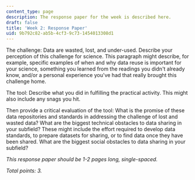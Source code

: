 ```yaml
---
content_type: page
description: The response paper for the week is described here.
draft: false
title: 'Week 2: Response Paper'
uid: 9b792c82-ab5b-4cf3-9c73-1454013308d1
---
```

The challenge: Data are wasted, lost, and under-used. Describe your perception of this challenge for science. This paragraph might describe, for example, specific examples of when and why data reuse is important for your science, something you learned from the readings you didn't already know, and/or a personal experience you've had that really brought this challenge home. 

The tool: Describe what you did in fulfilling the practical activity. This might also include any snags you hit.

Then provide a critical evaluation of the tool: What is the promise of these data repositories and standards in addressing the challenge of lost and wasted data? What are the biggest technical obstacles to data sharing in your subfield? These might include the effort required to develop data standards, to prepare datasets for sharing, or to find data once they have been shared. What are the biggest social obstacles to data sharing in your subfield?

*This response paper should be 1-2 pages long, single-spaced.* 

*Total points: 3.*